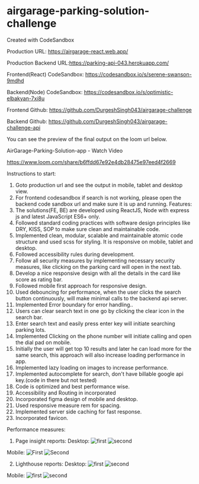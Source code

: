# airgarage-parking-solution-challenge

Created with CodeSandbox

Production URL: https://airgarage-react.web.app/

Production Backend URL:https://parking-api-043.herokuapp.com/


Frontend(React) CodeSandbox: https://codesandbox.io/s/serene-swanson-9mdhd 

Backend(Node) CodeSandbox: https://codesandbox.io/s/optimistic-elbakyan-7xi8u


Frontend Github: https://github.com/DurgeshSingh043/airgarage-challenge 

Backend Github: https://github.com/DurgeshSingh043/airgarage-challenge-api

You can see the preview of the final output on the loom url below. 

AirGarage-Parking-Solution-app - Watch Video

https://www.loom.com/share/b6ffdd67e92e4db28475e97eed4f2669

Instructions to start:

1. Goto production url and see the output in mobile, tablet and desktop view.
2. For frontend codesandbox if search is not working, please open the backend code sandbox url and make sure
   it is up and running. Features:
3. The solutions(FE, BE) are developed using ReactJS, Node with express js and latest JavaScript ES6+ only.
4. Followed standard coding practices with software design principles like DRY, KISS, SOP to make sure clean
   and maintainable code.
5. Implemented clean, modular, scalable and maintainable atomic code structure and used scss for styling. It
   is responsive on mobile, tablet and desktop.
6. Followed accessibility rules during development.
7. Follow all security measures by implementing necessary security measures, like clicking on the parking card
   will open in the next tab.
8. Develop a nice responsive design with all the details in the card like score as rating bar.
9. Followed mobile first approach for responsive design.
10. Used debouncing for performance, when the user clicks the search button continuously, will make minimal
    calls to the backend api server.
11. Implemented Error boundary for error handling..
12. Users can clear search text in one go by clicking the clear icon in the search bar.
13. Enter search text and easily press enter key will initiate searching parking lots.
14. Implemented Clicking on the phone number will initiate calling and open the dial pad on mobile.
15. Initially the user will get top 10 results and later he can load more for the same search, this approach
    will also increase loading performance in app.
16. Implemented lazy loading on images to increase performance.
17. Implemented autocomplete for search, don't have billable google api key.(code in there but not tested)
18. Code is optimized and best performance wise.
19. Accessibility and Routing in incorporated
20. Incorporated figma design of mobile and desktop.
21. Used responsive measure rem for spacing.
22. Implemented server side caching for fast response.
23. Incorporated favicon.

Performance measures:

1. Page insight reports: 
Desktop: 
![first](https://user-images.githubusercontent.com/45793814/125239488-59277880-e306-11eb-83d2-512e34b87a31.JPG)
![second](https://user-images.githubusercontent.com/45793814/125239526-66446780-e306-11eb-84ab-a078d6155c5b.JPG)

Mobile: 
![First](https://user-images.githubusercontent.com/45793814/125239548-6e9ca280-e306-11eb-9016-3f9c56c9e83b.JPG)
![Second](https://user-images.githubusercontent.com/45793814/125239565-72c8c000-e306-11eb-975b-8a1b682d1fbc.JPG)

2. Lighthouse reports: 
Desktop: 
![first](https://user-images.githubusercontent.com/45793814/125239606-83793600-e306-11eb-9d07-06268db004da.JPG)
![second](https://user-images.githubusercontent.com/45793814/125239617-86742680-e306-11eb-91b6-c16a98989d1b.JPG)

Mobile: 
![first](https://user-images.githubusercontent.com/45793814/125239637-8e33cb00-e306-11eb-8674-5d70f4b96e4e.JPG)
![second](https://user-images.githubusercontent.com/45793814/125239651-92f87f00-e306-11eb-93dc-53d51e33ada3.JPG)

